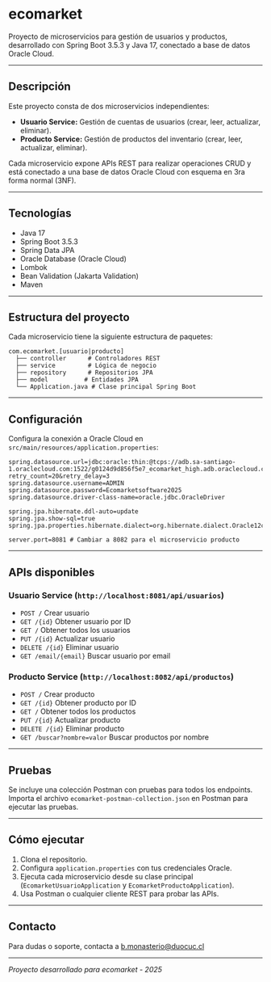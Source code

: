 # ecomarket

Proyecto de microservicios para gestión de usuarios y productos, desarrollado con Spring Boot 3.5.3 y Java 17, conectado a base de datos Oracle Cloud.

---

## Descripción

Este proyecto consta de dos microservicios independientes:

- **Usuario Service:** Gestión de cuentas de usuarios (crear, leer, actualizar, eliminar).
- **Producto Service:** Gestión de productos del inventario (crear, leer, actualizar, eliminar).

Cada microservicio expone APIs REST para realizar operaciones CRUD y está conectado a una base de datos Oracle Cloud con esquema en 3ra forma normal (3NF).

---

## Tecnologías

- Java 17
- Spring Boot 3.5.3
- Spring Data JPA
- Oracle Database (Oracle Cloud)
- Lombok
- Bean Validation (Jakarta Validation)
- Maven

---

## Estructura del proyecto

Cada microservicio tiene la siguiente estructura de paquetes:

```
com.ecomarket.[usuario|producto]
  ├── controller      # Controladores REST
  ├── service         # Lógica de negocio
  ├── repository      # Repositorios JPA
  ├── model          # Entidades JPA
  └── Application.java # Clase principal Spring Boot
```

---

## Configuración

Configura la conexión a Oracle Cloud en `src/main/resources/application.properties`:

```properties
spring.datasource.url=jdbc:oracle:thin:@tcps://adb.sa-santiago-1.oraclecloud.com:1522/g0124d9d856f5e7_ecomarket_high.adb.oraclecloud.com?retry_count=20&retry_delay=3
spring.datasource.username=ADMIN
spring.datasource.password=Ecomarketsoftware2025
spring.datasource.driver-class-name=oracle.jdbc.OracleDriver

spring.jpa.hibernate.ddl-auto=update
spring.jpa.show-sql=true
spring.jpa.properties.hibernate.dialect=org.hibernate.dialect.Oracle12cDialect

server.port=8081 # Cambiar a 8082 para el microservicio producto
```

---

## APIs disponibles

### Usuario Service (`http://localhost:8081/api/usuarios`)

- `POST /` Crear usuario
- `GET /{id}` Obtener usuario por ID
- `GET /` Obtener todos los usuarios
- `PUT /{id}` Actualizar usuario
- `DELETE /{id}` Eliminar usuario
- `GET /email/{email}` Buscar usuario por email

### Producto Service (`http://localhost:8082/api/productos`)

- `POST /` Crear producto
- `GET /{id}` Obtener producto por ID
- `GET /` Obtener todos los productos
- `PUT /{id}` Actualizar producto
- `DELETE /{id}` Eliminar producto
- `GET /buscar?nombre=valor` Buscar productos por nombre

---

## Pruebas

Se incluye una colección Postman con pruebas para todos los endpoints. Importa el archivo `ecomarket-postman-collection.json` en Postman para ejecutar las pruebas.

---

## Cómo ejecutar

1. Clona el repositorio.
2. Configura `application.properties` con tus credenciales Oracle.
3. Ejecuta cada microservicio desde su clase principal (`EcomarketUsuarioApplication` y `EcomarketProductoApplication`).
4. Usa Postman o cualquier cliente REST para probar las APIs.

---

## Contacto

Para dudas o soporte, contacta a b.monasterio@duocuc.cl

---

*Proyecto desarrollado para ecomarket - 2025*

